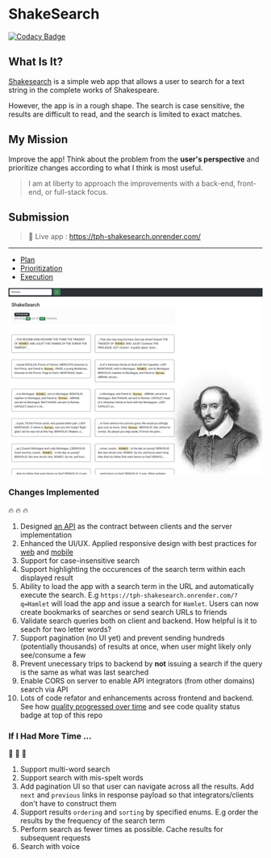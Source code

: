 # ShakeSearch

[![Codacy Badge](https://app.codacy.com/project/badge/Grade/7fc94d170eff459eb06cf0ee4eb82579)](https://www.codacy.com/gh/chalu/shakesearch/dashboard?utm_source=github.com&utm_medium=referral&utm_content=chalu/shakesearch&utm_campaign=Badge_Grade)

## What Is It?

[Shakesearch](https://pulley-shakesearch.onrender.com/) is a simple web app that allows a user to search for a text string in the complete works of Shakespeare.

However, the app is in a rough shape. The search is case sensitive, the results are difficult to read, and the search is limited to exact matches.

## My Mission

Improve the app!
Think about the problem from the **user's perspective** and prioritize changes according to what I think is most useful.

> I am at liberty to approach the improvements with a back-end, front-end, or full-stack focus.

## Submission

> :rocket: Live app : https://tph-shakesearch.onrender.com/

---

- [Plan](https://github.com/users/chalu/projects/1/views/1)
- [Prioritization](https://github.com/users/chalu/projects/1/views/3)
- [Execution](https://github.com/users/chalu/projects/1/views/2)

![ShakeSearch](./app-on-desktop.png "ShakeSearch")

### Changes Implemented

:fire: :fire: :fire:

1.  Designed [an API](https://tph-shakesearch.onrender.com/api/) as the contract between clients and the server implementation
2.  Enhanced the UI/UX. Applied responsive design with best practices for [web](https://pagespeed.web.dev/report?url=https%3A%2F%2Ftph-shakesearch.onrender.com%2F&form_factor=desktop) and [mobile](https://pagespeed.web.dev/report?url=https%3A%2F%2Ftph-shakesearch.onrender.com%2F)
3.  Support for case-insensitive search
4.  Support highlighting the occurences of the search term within each displayed result
5.  Ability to load the app with a search term in the URL and automatically execute the search. E.g `https://tph-shakesearch.onrender.com/?q=Hamlet` will load the app and issue a search for `Hamlet`. Users can now create bookmarks of searches or send search URLs to friends
6.  Validate search queries both on client and backend. How helpful is it to seach for two letter words?
7.  Support pagination (no UI yet) and prevent sending hundreds (potentially thousands) of results at once, when user might likely only see/consume a few
8.  Prevent unecessary trips to backend by **not** issuing a search if the query is the same as what was last searched
9.  Enable CORS on server to enable API integrators (from other domains) search via API
10. Lots of code refator and enhancements across frontend and backend. See how [quality progressed over time](https://app.codacy.com/gh/chalu/shakesearch/dashboard?branch=dev) and see code quality status badge at top of this repo

### If I Had More Time ...

:muscle: :muscle: :muscle:

1.  Support multi-word search
2.  Support search with mis-spelt words
3.  Add pagination UI so that user can navigate across all the results. Add `next` and `previous` links in response payload so that integrators/clients don't have to construct them
4.  Support results `ordering` and `sorting` by specified enums. E.g order the results by the frequency of the search term
5.  Perform search as fewer times as possible. Cache results for subsequent requests
6.  Search with voice

